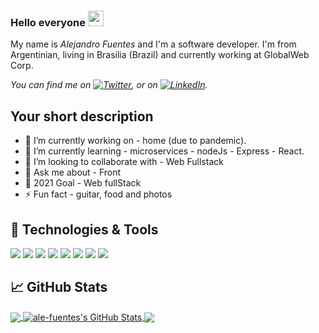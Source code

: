 ### Hello everyone <img src="https://media.giphy.com/media/hvRJCLFzcasrR4ia7z/giphy.gif" width="25px">

My name is *Alejandro Fuentes* and I'm a software developer. 
I'm from Argentinian, living in Brasilia (Brazil) and currently working at GlobalWeb Corp. 

*You can find me on [![Twitter][1.2]][1],  or on [![LinkedIn][3.2]][3].*

## Your short description

- 🔭 I’m currently working on - home (due to pandemic).
- 🌱 I’m currently learning - microservices - nodeJs - Express - React.
- 👯 I’m looking to collaborate with - Web Fullstack
- 💬 Ask me about - Front
- 🥅 2021 Goal - Web fullStack
- ⚡ Fun fact - guitar, food and photos


## 🔧 Technologies & Tools

![](https://img.shields.io/badge/OS-Windows-informational?style=flat&logo=windows&logoColor=white&color=2bbc8a)
![](https://img.shields.io/badge/Editor-Visual_Studio_Code-informational?style=flat&logo=visual-studio-code&logoColor=white&color=2bbc8a)
![](https://img.shields.io/badge/Editor-Eclipse-informational?style=flat&logo=eclipse-ide&logoColor=white&color=2bbc8a)
![](https://img.shields.io/badge/Code-JavaScript-informational?style=flat&logo=javascript&logoColor=white&color=2bbc8a)
![](https://img.shields.io/badge/Code-Node_JS-informational?style=flat&logo=node.js&logoColor=white&color=2bbc8a)
![](https://img.shields.io/badge/Code-Angular-informational?style=flat&logo=angular&logoColor=white&color=2bbc8a)
![](https://img.shields.io/badge/Tools-MySql-informational?style=flat&logo=mysql&logoColor=white&color=2bbc8a)
![](https://img.shields.io/badge/Shell-Bash-informational?style=flat&logo=gnu-bash&logoColor=white&color=2bbc8a)


## &#x1f4c8; GitHub Stats

<a href="https://github.com/ale-fuentes/ale-fuentes">
  <img align="center" src="https://github-readme-stats.vercel.app/api/top-langs/?username=ale-fuentes&hide=java,html&title_color=ffffff&text_color=c9cacc&icon_color=2bbc8a&bg_color=1d1f21" />
</a>

<a href="https://github.com/ale-fuentes/ale-fuentes">
  <img align="center" src="https://github-readme-stats.vercel.app/api?username=ale-fuentes&show_icons=true&line_height=27&count_private=true&title_color=ffffff&text_color=c9cacc&icon_color=2bbc8a&bg_color=1d1f21" alt="ale-fuentes's GitHub Stats" />
</a>

<a href="https://github.com/ale-fuentes/Firsts_Steps_With_NodeJs">
  <img align="center" src="https://github-readme-stats.vercel.app/api/pin/?username=ale-fuentes&repo=Firsts_Steps_With_NodeJs&title_color=ffffff&text_color=c9cacc&icon_color=2bbc8a&bg_color=1d1f21" />
</a>


<!-- icons with padding -->

[1.1]: http://i.imgur.com/tXSoThF.png (twitter icon with padding)
[2.1]: http://i.imgur.com/0o48UoR.png (github icon with padding)

<!-- icons without padding -->

[1.2]: http://i.imgur.com/wWzX9uB.png (twitter icon without padding)
[2.2]: http://i.imgur.com/9I6NRUm.png (github icon without padding)
[3.2]: https://raw.githubusercontent.com/MartinHeinz/MartinHeinz/master/linkedin-3-16.png (LinkedIn icon without padding)


<!-- links to your social media accounts -->

[1]: https://twitter.com/alefuen60678252
[2]: https://github.com/ale-fuentes
[3]: https://www.linkedin.com/in/raul-alejandro-fuentes/


<!-- Resources -->
<!-- Icons: https://simpleicons.org/ -->
<!-- GitHub Stats: https://github.com/anuraghazra/github-readme-stats -->
<!-- Emojis: https://emojipedia.org/emoji/ -->
<!-- HTML Emojis: https://www.fileformat.info/index.htm -->
<!-- Shields: https://shields.io/ -->
<!-- Awesome GitHub Profile README: https://github.com/abhisheknaiidu/awesome-github-profile-readme -->

